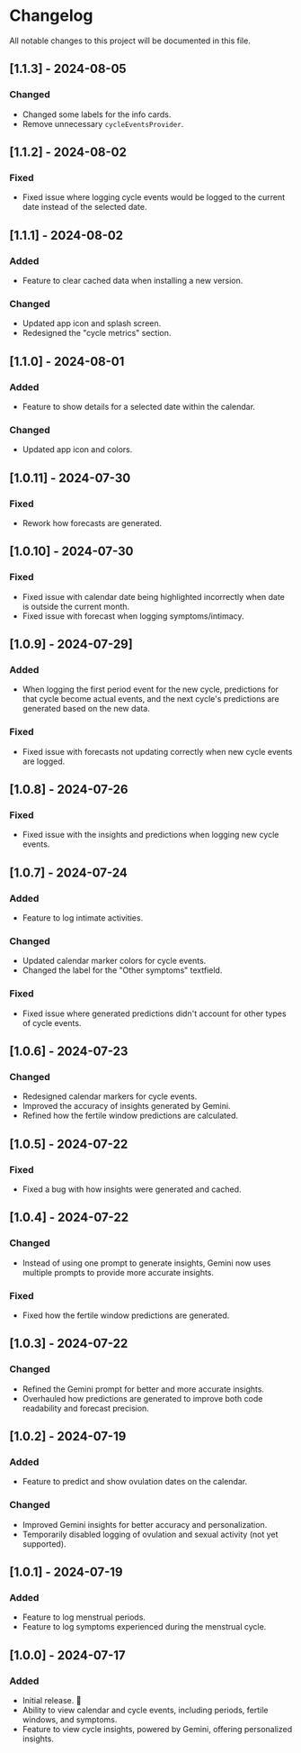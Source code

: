 # Changelog

All notable changes to this project will be documented in this file.

## [1.1.3] - 2024-08-05

### Changed

- Changed some labels for the info cards.
- Remove unnecessary `cycleEventsProvider`.

## [1.1.2] - 2024-08-02

### Fixed

- Fixed issue where logging cycle events would be logged to the current date instead of the selected date.

## [1.1.1] - 2024-08-02

### Added

- Feature to clear cached data when installing a new version.

### Changed

- Updated app icon and splash screen.
- Redesigned the "cycle metrics" section.

## [1.1.0] - 2024-08-01

### Added

- Feature to show details for a selected date within the calendar.

### Changed

- Updated app icon and colors.

## [1.0.11] - 2024-07-30

### Fixed

- Rework how forecasts are generated.

## [1.0.10] - 2024-07-30

### Fixed

- Fixed issue with calendar date being highlighted incorrectly when date is outside the current month.
- Fixed issue with forecast when logging symptoms/intimacy.

## [1.0.9] - 2024-07-29]

### Added

- When logging the first period event for the new cycle, predictions for that cycle become actual events, and the next cycle's predictions are generated based on the new data.

### Fixed

- Fixed issue with forecasts not updating correctly when new cycle events are logged.

## [1.0.8] - 2024-07-26

### Fixed

- Fixed issue with the insights and predictions when logging new cycle events.

## [1.0.7] - 2024-07-24

### Added

- Feature to log intimate activities.

### Changed

- Updated calendar marker colors for cycle events.
- Changed the label for the "Other symptoms" textfield.

### Fixed

- Fixed issue where generated predictions didn't account for other types of cycle events.

## [1.0.6] - 2024-07-23

### Changed

- Redesigned calendar markers for cycle events.
- Improved the accuracy of insights generated by Gemini.
- Refined how the fertile window predictions are calculated.

## [1.0.5] - 2024-07-22

### Fixed

- Fixed a bug with how insights were generated and cached.

## [1.0.4] - 2024-07-22

### Changed

- Instead of using one prompt to generate insights, Gemini now uses multiple prompts to provide more accurate insights.

### Fixed

- Fixed how the fertile window predictions are generated.

## [1.0.3] - 2024-07-22

### Changed

- Refined the Gemini prompt for better and more accurate insights.
- Overhauled how predictions are generated to improve both code readability and forecast precision.

## [1.0.2] - 2024-07-19

### Added

- Feature to predict and show ovulation dates on the calendar.

### Changed

- Improved Gemini insights for better accuracy and personalization.
- Temporarily disabled logging of ovulation and sexual activity (not yet supported).

## [1.0.1] - 2024-07-19

### Added

- Feature to log menstrual periods.
- Feature to log symptoms experienced during the menstrual cycle.

## [1.0.0] - 2024-07-17

### Added

- Initial release. 🎉
- Ability to view calendar and cycle events, including periods, fertile windows, and symptoms.
- Feature to view cycle insights, powered by Gemini, offering personalized insights.